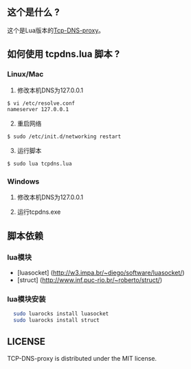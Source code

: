 这个是什么 ?
-------------------------------
这个是Lua版本的[Tcp-DNS-proxy](https://github.com/henices/Tcp-DNS-proxy)。

如何使用 tcpdns.lua 脚本 ?
-------------------------------

### Linux/Mac

 1.    修改本机DNS为127.0.0.1

  ```bash
  $ vi /etc/resolve.conf
  nameserver 127.0.0.1
  ```
 2.    重启网络

  ```bash
  $ sudo /etc/init.d/networking restart
  ```
 3.    运行脚本

  ```bash
  $ sudo lua tcpdns.lua
  ```

### Windows

 1.    修改本机DNS为127.0.0.1
 
 2.    运行tcpdns.exe


脚本依赖
----------------------------

### lua模块
   * [luasocket] (http://w3.impa.br/~diego/software/luasocket/)
   * [struct] (http://www.inf.puc-rio.br/~roberto/struct/)

### lua模块安装

```bash
  sudo luarocks install luasocket
  sudo luarocks install struct
```

LICENSE
----------------------

TCP-DNS-proxy is distributed under the MIT license.